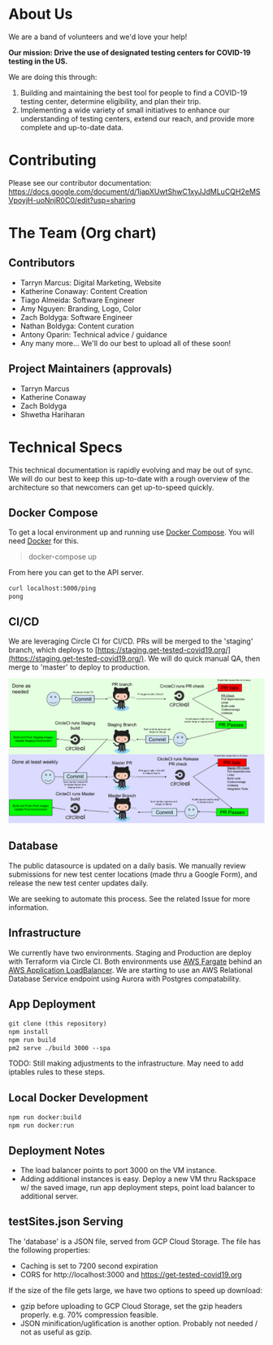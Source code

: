 # About Us

We are a band of volunteers and we'd love your help!

**Our mission: Drive the use of designated testing centers for COVID-19 testing in the US.**

We are doing this through:

1. Building and maintaining the best tool for people to find a COVID-19 testing center, determine eligibility, and plan their trip.
2. Implementing a wide variety of small initiatives to enhance our understanding of testing centers, extend our reach, and provide more complete and up-to-date data.


# Contributing

Please see our contributor documentation: https://docs.google.com/document/d/1japXUwtShwC1xyJJdMLuCQH2eMSVpoyjH-uoNnjR0C0/edit?usp=sharing


# The Team (Org chart)

## Contributors
- Tarryn Marcus: Digital Marketing, Website
- Katherine Conaway: Content Creation
- Tiago Almeida: Software Engineer
- Amy Nguyen: Branding, Logo, Color
- Zach Boldyga: Software Engineer
- Nathan Boldyga: Content curation
- Antony Oparin: Technical advice / guidance
- Any many more... We'll do our best to upload all of these soon!

## Project Maintainers (approvals)
- Tarryn Marcus
- Katherine Conaway
- Zach Boldyga
- Shwetha Hariharan

# Technical Specs
This technical documentation is rapidly evolving and may be out of sync. We will do our best to keep this up-to-date with a rough overview of the architecture so that newcomers can get up-to-speed quickly.

## Docker Compose

To get a local environment up and running use [Docker Compose](https://docs.docker.com/compose/install/). You will need [Docker](https://docs.docker.com/get-docker/) for this.

> docker-compose up

From here you can get to the API server.

```
curl localhost:5000/ping
pong
```

## CI/CD

We are leveraging Circle CI for CI/CD. PRs will be merged to the 'staging' branch, which deploys to [https://staging.get-tested-covid19.org/](https://staging.get-tested-covid19.org/). We will do quick manual QA, then merge to 'master' to deploy to production.

![CI](./Documentation/images/gtcv19ci.svg)

## Database

The public datasource is updated on a daily basis. We manually review submissions for new test center locations (made thru a Google Form), and release the new test center updates daily.

We are seeking to automate this process. See the related Issue for more information.

## Infrastructure

We currently have two environments. Staging and Production are deploy with Terraform via Circle CI.  Both environments use [AWS Fargate](https://aws.amazon.com/fargate/) behind an [AWS Application LoadBalancer](https://docs.aws.amazon.com/elasticloadbalancing/latest/application/introduction.html). We are starting to use an AWS Relational Database Service endpoint using Aurora with Postgres compatability.  

## App Deployment

```
git clone (this repository)
npm install
npm run build
pm2 serve ./build 3000 --spa
```

TODO: Still making adjustments to the infrastructure. May need to add iptables rules to these steps.

## Local Docker Development

```
npm run docker:build
npm run docker:run
```

## Deployment Notes

- The load balancer points to port 3000 on the VM instance.
- Adding additional instances is easy. Deploy a new VM thru Rackspace w/ the saved image, run app deployment steps, point load balancer to additional server.

## testSites.json Serving

The 'database' is a JSON file, served from GCP Cloud Storage. The file has the following properties:
- Caching is set to 7200 second expiration
- CORS for http://localhost:3000 and https://get-tested-covid19.org

If the size of the file gets large, we have two options to speed up download:
- gzip before uploading to GCP Cloud Storage, set the gzip headers properly. e.g. 70% compression feasible.
- JSON minification/uglification is another option. Probably not needed / not as useful as gzip.
